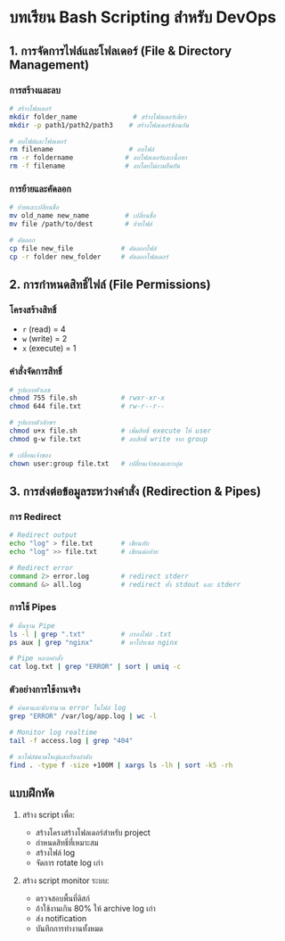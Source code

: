 # บทเรียน Bash Scripting สำหรับ DevOps

## 1. การจัดการไฟล์และโฟลเดอร์ (File & Directory Management)

### การสร้างและลบ

```bash
# สร้างโฟลเดอร์
mkdir folder_name              # สร้างโฟลเดอร์เดียว
mkdir -p path1/path2/path3    # สร้างโฟลเดอร์ซ้อนกัน

# ลบไฟล์และโฟลเดอร์
rm filename                   # ลบไฟล์
rm -r foldername             # ลบโฟลเดอร์และเนื้อหา
rm -f filename               # ลบโดยไม่ถามยืนยัน
```

### การย้ายและคัดลอก

```bash
# ย้ายและเปลี่ยนชื่อ
mv old_name new_name         # เปลี่ยนชื่อ
mv file /path/to/dest        # ย้ายไฟล์

# คัดลอก
cp file new_file            # คัดลอกไฟล์
cp -r folder new_folder     # คัดลอกโฟลเดอร์
```

## 2. การกำหนดสิทธิ์ไฟล์ (File Permissions)

### โครงสร้างสิทธิ์

- `r` (read) = 4
- `w` (write) = 2
- `x` (execute) = 1

### คำสั่งจัดการสิทธิ์

```bash
# รูปแบบตัวเลข
chmod 755 file.sh           # rwxr-xr-x
chmod 644 file.txt          # rw-r--r--

# รูปแบบตัวอักษร
chmod u+x file.sh           # เพิ่มสิทธิ์ execute ให้ user
chmod g-w file.txt          # ลบสิทธิ์ write จาก group

# เปลี่ยนเจ้าของ
chown user:group file.txt   # เปลี่ยนเจ้าของและกลุ่ม
```

## 3. การส่งต่อข้อมูลระหว่างคำสั่ง (Redirection & Pipes)

### การ Redirect

```bash
# Redirect output
echo "log" > file.txt       # เขียนทับ
echo "log" >> file.txt      # เขียนต่อท้าย

# Redirect error
command 2> error.log        # redirect stderr
command &> all.log          # redirect ทั้ง stdout และ stderr
```

### การใช้ Pipes

```bash
# พื้นฐาน Pipe
ls -l | grep ".txt"         # กรองไฟล์ .txt
ps aux | grep "nginx"       # หาโปรเซส nginx

# Pipe หลายคำสั่ง
cat log.txt | grep "ERROR" | sort | uniq -c
```

### ตัวอย่างการใช้งานจริง

```bash
# ค้นหาและนับจำนวน error ในไฟล์ log
grep "ERROR" /var/log/app.log | wc -l

# Monitor log realtime
tail -f access.log | grep "404"

# หาไฟล์ขนาดใหญ่และเรียงลำดับ
find . -type f -size +100M | xargs ls -lh | sort -k5 -rh
```

## แบบฝึกหัด

1. สร้าง script เพื่อ:

   - สร้างโครงสร้างโฟลเดอร์สำหรับ project
   - กำหนดสิทธิ์ที่เหมาะสม
   - สร้างไฟล์ log
   - จัดการ rotate log เก่า

2. สร้าง script monitor ระบบ:
   - ตรวจสอบพื้นที่ดิสก์
   - ถ้าใช้งานเกิน 80% ให้ archive log เก่า
   - ส่ง notification
   - บันทึกการทำงานทั้งหมด
